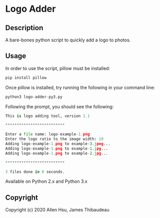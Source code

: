 # Logo Adder

## Description

A bare-bones python script to quickly add a logo to photos.

## Usage

In order to use the script, pillow must be installed: 

```python
pip install pillow
```

Once pillow is installed, try running the following in your command line:

```python
python3 logo-adder-py3.py
```

Following the prompt, you should see the following:

```python
This is logo adding tool, version 1.1

**************************

Enter a file name: logo-example-1.png
Enter the logo ratio to the image width: 10
Adding logo-example-1.png to example-3.jpeg...
Adding logo-example-1.png to example-1.jpg...
Adding logo-example-1.png to example-2.jpg...

**************************

3 files done in 0 seconds.
```

Available on Python 2.x and Python 3.x

## Copyright

Copyright (c) 2020 Allen Hsu, James Thibaudeau
